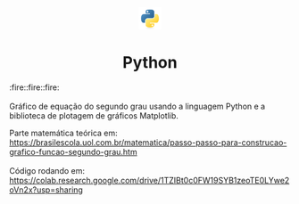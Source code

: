 <div align="center">
<img src="https://github.com/devicons/devicon/blob/master/icons/python/python-original.svg" title="Python" alt="Python" width="40" height="40"/><h1>Python</h1>
</div>
:fire::fire::fire:
<br>
<br>
Gráfico de equação do segundo grau usando a linguagem Python e a biblioteca de plotagem de gráficos Matplotlib.

Parte matemática teórica em:
https://brasilescola.uol.com.br/matematica/passo-passo-para-construcao-grafico-funcao-segundo-grau.htm<br>
<br>
Código rodando em:
https://colab.research.google.com/drive/1TZIBt0c0FW19SYB1zeoTE0LYwe2oVn2x?usp=sharing
